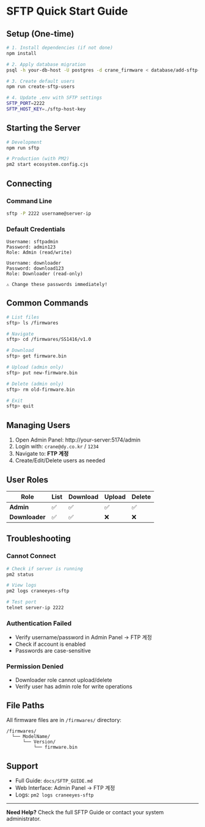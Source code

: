 # SFTP Quick Start Guide

## Setup (One-time)

```bash
# 1. Install dependencies (if not done)
npm install

# 2. Apply database migration
psql -h your-db-host -U postgres -d crane_firmware < database/add-sftp-users.sql

# 3. Create default users
npm run create-sftp-users

# 4. Update .env with SFTP settings
SFTP_PORT=2222
SFTP_HOST_KEY=./sftp-host-key
```

## Starting the Server

```bash
# Development
npm run sftp

# Production (with PM2)
pm2 start ecosystem.config.cjs
```

## Connecting

### Command Line
```bash
sftp -P 2222 username@server-ip
```

### Default Credentials
```
Username: sftpadmin
Password: admin123
Role: Admin (read/write)

Username: downloader  
Password: download123
Role: Downloader (read-only)

⚠️ Change these passwords immediately!
```

## Common Commands

```bash
# List files
sftp> ls /firmwares

# Navigate
sftp> cd /firmwares/SS1416/v1.0

# Download
sftp> get firmware.bin

# Upload (admin only)
sftp> put new-firmware.bin

# Delete (admin only)
sftp> rm old-firmware.bin

# Exit
sftp> quit
```

## Managing Users

1. Open Admin Panel: http://your-server:5174/admin
2. Login with: `crane@dy.co.kr` / `1234`
3. Navigate to: **FTP 계정**
4. Create/Edit/Delete users as needed

## User Roles

| Role | List | Download | Upload | Delete |
|------|------|----------|--------|--------|
| **Admin** | ✅ | ✅ | ✅ | ✅ |
| **Downloader** | ✅ | ✅ | ❌ | ❌ |

## Troubleshooting

### Cannot Connect
```bash
# Check if server is running
pm2 status

# View logs
pm2 logs craneeyes-sftp

# Test port
telnet server-ip 2222
```

### Authentication Failed
- Verify username/password in Admin Panel → FTP 계정
- Check if account is enabled
- Passwords are case-sensitive

### Permission Denied
- Downloader role cannot upload/delete
- Verify user has admin role for write operations

## File Paths

All firmware files are in `/firmwares/` directory:

```
/firmwares/
  └── ModelName/
      └── Version/
          └── firmware.bin
```

## Support

- Full Guide: `docs/SFTP_GUIDE.md`
- Web Interface: Admin Panel → FTP 계정
- Logs: `pm2 logs craneeyes-sftp`

---

**Need Help?** Check the full SFTP Guide or contact your system administrator.

